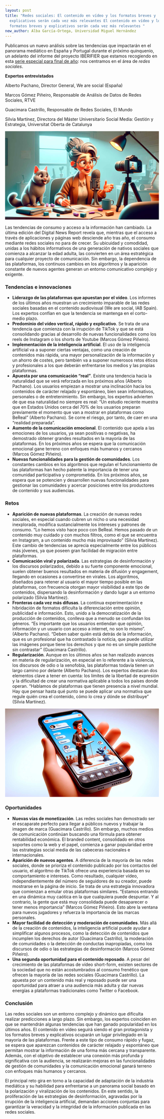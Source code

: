 ```yaml
---
layout: post
title: "Redes sociales: El contenido en vídeo y los formatos breves y
  explicativos serán cada vez más relevantes El contenido en vídeo y los
  formatos breves y explicativos serán cada vez más relevantes "
new_author: Alba García-Ortega, Universidad Miguel Hernández
---
```

<!--StartFragment-->

Publicamos un nuevo análisis sobre las tendencias que impactarán en el panorama mediático en España y Portugal durante el próximo quinquenio, un adelanto del informe del proyecto IBERIFIER que estamos recogiendo en esta [serie especial para final de año](https://mip.umh.es/blog/2023/12/09/especial-tendencias-innovaciones-ecosistema-mediatico-de-espana-y-portugal-2025-2030/): nos centramos en el área de *redes sociales*.

**Expertos entrevistados**

Alberto Pachano, Director General, We are social (España)

Marcos Gómez Piñeiro, Responsable de Análisis de Datos de Redes Sociales, RTVE

Guacimara Castrillo, Responsable de Redes Sociales, El Mundo 

Silvia Martínez, Directora del Máster Universitario Social Media: Gestión y Estrategia, Universitat Oberta de Catalunya

![](/images/001/rrss-1.jpg)

Las tendencias de consumo y acceso a la información han cambiado. La última edición del Digital News Report  revela que, mientras que el acceso a través de aplicaciones y páginas web desciende año tras año, el consumo mediante redes sociales no para de crecer. Su ubicuidad y comodidad, unidas a los hábitos informativos de una generación de nativos sociales que comienza a alcanzar la edad adulta, las convierten en un área estratégica para cualquier proyecto de comunicación. Sin embargo, la dependencia de las plataformas, los continuos cambios en los algoritmos y la aparición constante de nuevos agentes generan un entorno comunicativo complejo y exigente. 



### Tendencias e innovaciones

* **Liderazgo de las plataformas que apuestan por el vídeo**. Los informes de los últimos años muestran un crecimiento imparable de las redes sociales basadas en el contenido audiovisual (We are social, IAB Spain). Los expertos confían en que la tendencia se mantenga en el corto-medio plazo. 
* **Predominio del vídeo vertical, rápido y explicativo**. Se trata de una tendencia que comienza con la irrupción de TikTok y que se está consolidando gracias al desarrollo de nuevas funcionalidades como los reels de Instagram o los shorts de Youtube (Marcos Gómez Piñeiro). 
* **Implementación de la inteligencia artificial**. El uso de la inteligencia artificial va a suponer ciertas ventajas, como una creación de contenidos más rápida, una mayor personalización de la información y un ahorro de costes, pero también va a suponer numerosos retos éticos y profesionales a los que deberán enfrentarse los medios y las propias plataformas. 
* **Apuesta por una comunicación “real”**. Existe una tendencia hacia la naturalidad que se verá reforzada en los próximos años (Alberto Pachano). Los usuarios empiezan a mostrar una inclinación hacia los contenidos de carácter relajado y espontáneo, bien sean informativos, personales o de entretenimiento. Sin embargo, los expertos advierten de que esa naturalidad no siempre es real: “Un estudio reciente muestra que en Estados Unidos cerca del 70% de los usuarios preparan previamente el momento que van a mostrar en plataformas como BeReal” (Alberto Pachano). Se corre el riesgo, por tanto, de caer en una “realidad preparada”. 
* **Aumento de la comunicación emocional**. El contenido que apela a las emociones de los usuarios, ya sean positivas o negativas, ha demostrado obtener grandes resultados en la mayoría de las plataformas. En los próximos años se espera que la comunicación emocional gane terreno con enfoques más humanos y cercanos (Marcos Gómez Piñeiro).
* **Nuevas funcionalidades para la gestión de comunidades**. Los constantes cambios en los algoritmos que regulan el funcionamiento de las plataformas han hecho patente la importancia de tener una comunidad participativa y comprometida. En los próximos años, se espera que se potencien y desarrollen nuevas funcionalidades para gestionar las comunidades y acercar posiciones entre los productores de contenido y sus audiencias. 



### Retos

* **Aparición de nuevas plataformas**. La creación de nuevas redes sociales, en especial cuando cubren un nicho o una necesidad inexplorada, modifica sustancialmente los intereses y patrones de consumo. “Lo hemos visto hace poco con BeReal. Hemos pasado de un contenido muy cuidado y con muchos filtros, como el que se encuentra en Instagram, a un contenido mucho más improvisado” (Silvia Martínez). Este cambio de tendencias se aprecia especialmente entre los públicos más jóvenes, ya que poseen gran facilidad de migración entre plataformas. 
* **Comunicación viral y polarizada**. Las estrategias de desinformación y los discursos polarizados, debido a su fuerte componente emocional, suelen obtener buenos resultados en materia de difusión y engagement, llegando en ocasiones a convertirse en virales. Los algoritmos, diseñados para retener al usuario el mayor tiempo posible en las plataformas, con frecuencia otorgan mayor visibilidad a este tipo de contenidos, dispersando la desinformación y dando lugar a un entorno polarizado (Silvia Martínez). 
* **Fronteras cada vez más difusas**. La continua experimentación e hibridación de formatos dificulta la diferenciación entre opinión, publicidad e información. Esto, unido a la democratización de la producción de contenidos, conlleva que a menudo se confundan los géneros. “Es importante que los usuarios entiendan que opinión, información y un usuario con acceso a internet, no son lo mismo”. (Alberto Pachano). “Deben saber quién está detrás de la información, que es un profesional que ha contrastado la noticia, que puede utilizar las imágenes porque tiene los derechos y que no es un simple pastiche sin contrastar” (Guacimara Castrillo). 
* **Regularización**. Aunque en los últimos años se han realizado avances en materia de regularización, en especial en lo referente a la violencia, los discursos de odio o la xenofobia, las plataformas todavía tienen un largo camino por delante (Alberto Pachano). Los expertos destacan dos elementos clave a tener en cuenta: los límites de la libertad de expresión y la dificultad de crear una normativa aplicable a todos los países donde operan. “Hablamos de plataformas que tienen presencia a nivel mundial. Hay que pensar hasta qué punto se puede aplicar una normativa que regule quién crea el contenido, cómo lo crea y dónde se distribuye” (Silvia Martínez). 

![](/images/001/rrss-2.jpg)

### Oportunidades

* **Nuevas vías de monetización**. Las redes sociales han demostrado ser el escaparate perfecto para llegar a públicos nuevos y trabajar la imagen de marca (Guacimara Castrillo). Sin embargo, muchos medios de comunicación continúan buscando una fórmula para obtener rentabilidad económica. El branded content, consolidado en otros soportes como la web y el papel, comienza a ganar popularidad entre las estrategias social media de las cabeceras nacionales e internacionales. 
* **Aparición de nuevos agentes**. A diferencia de la mayoría de las redes sociales, donde se prioriza el contenido publicado por los contactos del usuario, el algoritmo de TikTok ofrece una experiencia basada en su comportamiento e intereses. Como resultado, cualquier vídeo, independientemente del número de seguidores de su creador, puede mostrarse en la página de inicio. Se trata de una estrategia innovadora que comienzan a emular otras plataformas similares. “Estamos entrando en una dinámica muy caótica en la que cualquiera puede despuntar. Y al contrario, la gente que está muy consolidada puede desaparecer o tener menos importancia” (Marcos Gómez Piñeiro). Esto abre la ventana para nuevos jugadores y refuerza la importancia de las marcas personales. 
* **Mayor facilidad de detección y moderación de comunidades**. Más allá de la creación de contenidos, la inteligencia artificial puede ayudar a simplificar algunos procesos, como la detección de contenidos que incumplen los derechos de autor (Guacimara Castrillo), la moderación de comunidades o la detección de conductas inapropiadas, como los discursos de odio o las estrategias de desinformación (Marcos Gómez Piñeiro). 
* **Una segunda oportunidad para el contenido reposado**. A pesar del crecimiento de las plataformas de vídeo short-form, existen sectores de la sociedad que no están acostumbrados al consumo frenético que ofrecen la mayoría de las redes sociales (Guacimara Castrillo). La apuesta por un contenido más real y reposado puede ser una oportunidad para atraer a una audiencia más adulta y dar nuevas energías a plataformas tradicionales como Twitter o Facebook.  

### Conclusión

Las redes sociales son un entorno complejo y dinámico que dificulta realizar predicciones a largo plazo. Sin embargo, los expertos coinciden en que se mantendrán algunas tendencias que han ganado popularidad en los últimos años. El contenido en vídeo seguirá siendo el gran protagonista y los formatos breves y explicativos ocuparán un lugar privilegiado en la mayoría de las plataformas. Frente a este tipo de consumo rápido y fugaz, se espera que aparezcan contenidos de carácter relajado y espontáneo que permitan mostrar la información de una forma más cercana y transparente. Además, con el objetivo de establecer una conexión más profunda y significativa con la audiencia, se realizarán mejoras en las funcionalidades de gestión de comunidades y la comunicación emocional ganará terreno con enfoques más humanos y cercanos.

El principal reto gira en torno a la capacidad de adaptación de la industria mediática y su habilidad para enfrentarse a un panorama social basado en la polarización y viralización de los contenidos. En este sentido, la proliferación de las estrategias de desinformación, agravadas por la irrupción de la inteligencia artificial, demandan acciones conjuntas para garantizar la veracidad y la integridad de la información publicada en las redes sociales.



<!--EndFragment-->

<!--EndFragment-->
